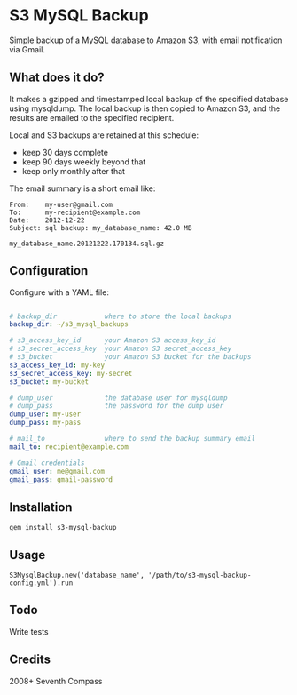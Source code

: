 # S3 MySQL Backup

Simple backup of a MySQL database to Amazon S3, 
with email notification via Gmail.


## What does it do?

It makes a gzipped and timestamped local backup of the specified 
database using mysqldump.  The local backup is then copied to 
Amazon S3, and the results are emailed to the specified recipient.

Local and S3 backups are retained at this schedule:
- keep 30 days complete
- keep 90 days weekly beyond that
- keep only monthly after that

The email summary is a short email like:

    From:    my-user@gmail.com
    To:      my-recipient@example.com
    Date:    2012-12-22
    Subject: sql backup: my_database_name: 42.0 MB

    my_database_name.20121222.170134.sql.gz


## Configuration

Configure with a YAML file:

```yaml

# backup_dir            where to store the local backups
backup_dir: ~/s3_mysql_backups

# s3_access_key_id      your Amazon S3 access_key_id
# s3_secret_access_key  your Amazon S3 secret_access_key
# s3_bucket             your Amazon S3 bucket for the backups
s3_access_key_id: my-key
s3_secret_access_key: my-secret
s3_bucket: my-bucket

# dump_user             the database user for mysqldump
# dump_pass             the password for the dump user
dump_user: my-user
dump_pass: my-pass

# mail_to               where to send the backup summary email
mail_to: recipient@example.com

# Gmail credentials
gmail_user: me@gmail.com
gmail_pass: gmail-password

```


## Installation 

    gem install s3-mysql-backup


## Usage

    S3MysqlBackup.new('database_name', '/path/to/s3-mysql-backup-config.yml').run


## Todo

Write tests


## Credits

2008+ Seventh Compass
